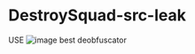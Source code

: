# DestroySquad-src-leak
USE 
![image](https://user-images.githubusercontent.com/108399009/176845313-33b3e4b8-65cc-4a81-b7a2-8054e023cc78.png)
best deobfuscator
